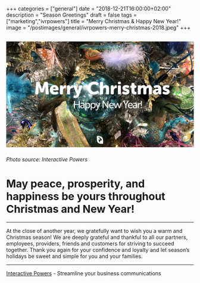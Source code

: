 +++
categories = ["general"]
date = "2018-12-21T16:00:00+02:00"
description = "Season Greetings"
draft = false
tags = ["marketing","ivrpowers"]
title = "Merry Christmas & Happy New Year!"
image = "/postimages/general/ivrpowers-merry-christmas-2018.jpeg"
+++

![Interactive Powers](/postimages/general/ivrpowers-merry-christmas-2018.jpeg)
---------
###### Photo source: Interactive Powers

# May peace, prosperity, and happiness be yours throughout Christmas and New Year!
---

At the close of another year, we gratefully want to wish you a warm and Christmas season! We are deeply grateful and thankful to all our partners, employees, providers, friends and customers for striving to succeed together. Thank you again for your confidence and loyalty and let season’s holidays be sweet and simple for you and your families.

---
[Interactive Powers](http://www.ivrpowers.com/) - Streamline your business communications
